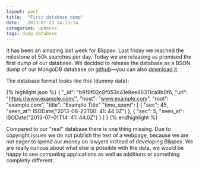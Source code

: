 ```yaml
---
layout: post
title:  "First database dump"
date:   2013-07-23 14:13:14
categories: updates
tags: dump database
---
```


It has been an amazing last week for Blippex. Last friday we reached the milestone of 50k searches per day. Today we are releasing as promised the first dump of our database. We decided to release the database as a BSON dump of our MongoDB database on [github](https://github.com/blippex/blippex_search_database_dump)—you can also [download it](https://s3-eu-west-1.amazonaws.com/export.blippex.org/blippex_18_07_2013.tar.gz).<!-- more -->

The database format looks like this (dummy data):

{% highlight json %}
{
	"_id": "b919f02c8f053c41e8ee86311ca9b0f6,
	"url": "https://www.example.com/",
	"host": "www.example.com",
	"root": "example.com",
	"title": "Example Title"
	"time_spent": [
		{
			"sec": 45,
			"seen_at": ISODate("2013-06-23T00: 41: 44.0Z")
		},
		{
			"sec": 5,
			"seen_at": ISODate("2013-07-01T14: 41: 44.0Z")
		}
	]
}
{% endhighlight %}

Compared to our "real" database there is one thing missing. Due to copyright issues we do not publish the text of a webpage, because we are not eager to spend our money on lawyers instead of developing Blippex. We are really curious about what else is possible with the data, we would be happy to see competing applications as well as additions or something completly different.